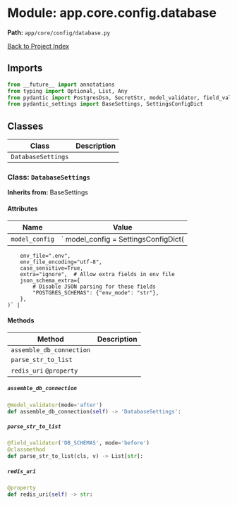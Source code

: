 # Module: app.core.config.database

**Path:** `app/core/config/database.py`

[Back to Project Index](../../../../index.md)

## Imports
```python
from __future__ import annotations
from typing import Optional, List, Any
from pydantic import PostgresDsn, SecretStr, model_validator, field_validator
from pydantic_settings import BaseSettings, SettingsConfigDict
```

## Classes

| Class | Description |
| --- | --- |
| `DatabaseSettings` |  |

### Class: `DatabaseSettings`
**Inherits from:** BaseSettings

#### Attributes

| Name | Value |
| --- | --- |
| `model_config` | `    model_config = SettingsConfigDict(
        env_file=".env",
        env_file_encoding="utf-8",
        case_sensitive=True,
        extra="ignore",  # Allow extra fields in env file
        json_schema_extra={
            # Disable JSON parsing for these fields
            "POSTGRES_SCHEMAS": {"env_mode": "str"},
        },
    )` |

#### Methods

| Method | Description |
| --- | --- |
| `assemble_db_connection` |  |
| `parse_str_to_list` |  |
| `redis_uri` `@property` |  |

##### `assemble_db_connection`
```python
@model_validator(mode='after')
def assemble_db_connection(self) -> 'DatabaseSettings':
```

##### `parse_str_to_list`
```python
@field_validator('DB_SCHEMAS', mode='before')
@classmethod
def parse_str_to_list(cls, v) -> List[str]:
```

##### `redis_uri`
```python
@property
def redis_uri(self) -> str:
```
